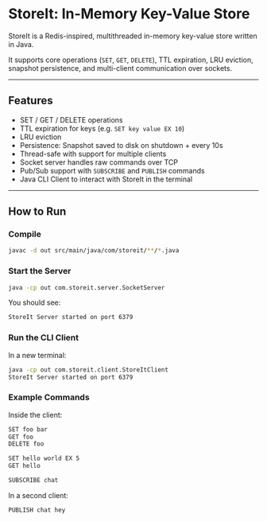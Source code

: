 # StoreIt: In-Memory Key-Value Store

StoreIt is a Redis-inspired, multithreaded in-memory key-value store written in Java.

It supports core operations (`SET`, `GET`, `DELETE`), TTL expiration, LRU eviction, snapshot persistence, and multi-client communication over sockets.

---

## Features

- SET / GET / DELETE operations
- TTL expiration for keys (e.g. `SET key value EX 10`)
- LRU eviction
- Persistence: Snapshot saved to disk on shutdown + every 10s
- Thread-safe with support for multiple clients
- Socket server handles raw commands over TCP
- Pub/Sub support with `SUBSCRIBE` and `PUBLISH` commands
- Java CLI Client to interact with StoreIt in the terminal

---

## How to Run

### Compile

```bash
javac -d out src/main/java/com/storeit/**/*.java
```

### Start the Server

```bash
java -cp out com.storeit.server.SocketServer
```

You should see:

```bash
StoreIt Server started on port 6379
```

### Run the CLI Client

In a new terminal:

```bash
java -cp out com.storeit.client.StoreItClient
StoreIt Server started on port 6379
```

### Example Commands

Inside the client:

```bash
SET foo bar
GET foo
DELETE foo

SET hello world EX 5
GET hello

SUBSCRIBE chat
```

In a second client:

```bash
PUBLISH chat hey
```

